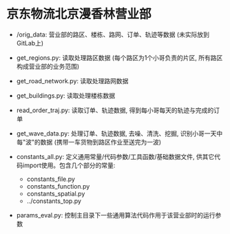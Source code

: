 # 京东物流北京漫香林营业部

- /orig_data: 营业部的路区、楼栋、路网、订单、轨迹等数据 (未实际放到GitLab上)
  
- get_regions.py: 读取处理路区数据 (每个路区为1个小哥负责的片区, 所有路区构成营业部的业务范围)
  
- get_road_network.py: 读取处理路网数据
  
- get_buildings.py: 读取处理楼栋数据
  
- read_order_traj.py: 读取订单、轨迹数据, 得到每小哥每天的轨迹与完成的订单
  
- get_wave_data.py: 处理订单、轨迹数据, 去噪、清洗、挖掘, 识别小哥一天中每"波"的数据 (携带一车货物到路区作业至送完为一波)

- constants_all.py: 定义通用常量/代码参数/工具函数/基础数据文件, 供其它代码import使用。包含几个部分的常量:
  - constants_file.py
  - constants_function.py
  - constants_spatial.py
  - ../constants_top.py

- params_eval.py: 控制主目录下一些通用算法代码作用于该营业部时的运行参数
